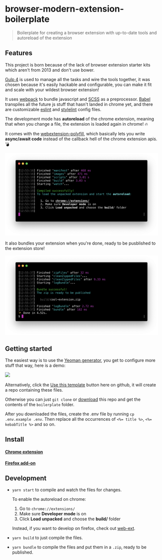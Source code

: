 # browser-modern-extension-boilerplate

> Boilerplate for creating a browser extension with up-to-date tools and autoreload of the extension

## Features

This project is born because of the lack of browser extension starter kits which aren't from 2013 and don't use bower.

[Gulp 4](https://github.com/gulpjs/gulp) is used to manage all the tasks and wire the tools together, it was chosen because it's easily hackable and configurable, you can make it fit and scale with your wildest browser extension!

It uses [webpack](https://webpack.js.org/) to bundle javascript and [SCSS](http://sass-lang.com/) as a preprocessor. [Babel](http://babeljs.io/) transpiles all the future js stuff that hasn't landed in chrome yet, and there are customizable [eslint](https://eslint.org/) and [stylelint](https://stylelint.io/) config files.

The development mode has **autoreload** of the chrome extension, meaning that when you change a file, the extension is loaded again in chrome! 🔥

It comes with the [webextension-polyfill](https://github.com/mozilla/webextension-polyfill), which basically lets you write **async/await code** instead of the callback hell of the chrome extension apis. 💣

<img src=".github/screenshots/start.png" width="700">

It also bundles your extension when you're done, ready to be pusblished to the extension store!

<img src=".github/screenshots/bundle.png" width="700">

## Getting started

The easiest way is to use the [Yeoman generator](https://github.com/marcofugaro/generator-browser-modern-extension), you get to configure more stuff that way, here is a demo:

<img src=".github/screenshots/demo.gif" width="600">

Alternatively, click the [Use this template](https://github.com/marcofugaro/browser-modern-extension-boilerplate/generate) button here on github, it will create a repo containing these files.

Otherwise you can just `git clone` or [download](https://github.com/marcofugaro/browser-modern-extension-boilerplate/archive/master.zip) this repo and get the contents of the `boilerplate` folder.

After you downloaded the files, create the .env file by running `cp .env.example .env`. Then replace all the occurrences of `<%= title %>`, `<%= kebabTitle %>` and so on.

## Install

#### [Chrome extension]()
#### [Firefox add-on]()

## Development

- `yarn start` to compile and watch the files for changes.

  To enable the autoreload on chrome:

  1. Go to `chrome://extensions/`
  1. Make sure **Developer mode** is on
  1. Click **Load unpacked** and choose the **build/** folder

  Instead, if you want to develop on firefox, check out [web-ext](https://github.com/mozilla/web-ext).

- `yarn build` to just compile the files.
- `yarn bundle` to compile the files and put them in a `.zip`, ready to be published.